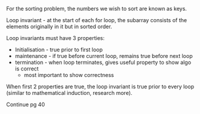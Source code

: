 For the sorting problem, the numbers we wish to sort are known as keys.

Loop invariant - at the start of each for loop, the subarray consists of the elements originally in it but in sorted order.

Loop invariants must have 3 properties:
- Initialisation - true prior to first loop
- maintenance - if true before current loop, remains true before next loop
- termination - when loop terminates, gives useful property to show algo is correct
	- most important to show correctness

When first 2 properties are true, the loop invariant is true prior to every loop (similar to mathematical induction, research more).

Continue pg 40
